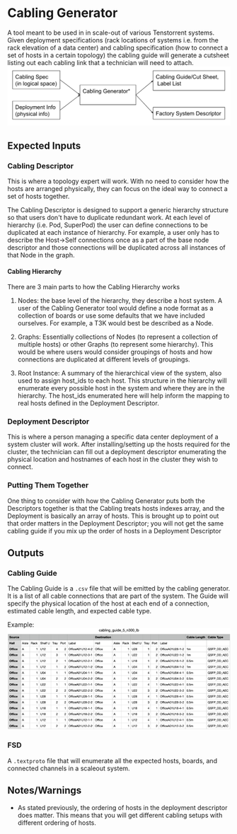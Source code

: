 # Cabling Generator

A tool meant to be used in in scale-out of various Tenstorrent systems. Given
deployment specifications (rack locations of systems i.e. from the rack
elevation of a data center) and cabling specification (how to connect a set of
hosts in a certain topology) the cabling guide will generate a cutsheet listing
out each cabling link that a technician will need to attach.
![Cabling Generator Flow Diagram](images/CablingFlow.png)

## Expected Inputs

### Cabling Descriptor

This is where a topology expert will work. With no need to consider how the hosts are arranged physically, they can focus on the ideal way to connect a set of hosts together.

The Cabling Descriptor is designed to support a generic hierarchy structure so that users don't have to duplicate redundant work. At each level of hierarchy (i.e. Pod, SuperPod) the user can define connections to be duplicated at each instance of hierarchy. For example, a user only has to describe the Host->Self connections once as a part of the base node descriptor and those connections will be duplicated across all instances of that Node in the graph.

#### Cabling Hierarchy

There are 3 main parts to how the Cabling Hierarchy works

1. Nodes: the base level of the hierarchy, they describe a host system. A user of the Cabling Generator tool would define a node format as a collection of boards or use some defaults that we have included ourselves. For example, a T3K would best be described as a Node.

2. Graphs: Essentially collections of Nodes (to represent a collection of multiple hosts) or other Graphs (to represent some hierarchy). This would be where users would consider groupings of hosts and how connections are duplicated at different levels of groupings.

3. Root Instance: A summary of the hierarchical view of the system, also used to assign host_ids to each host. This structure in the hierarchy will enumerate every possible host in the system and where they are in the hierarchy. The host_ids enumerated here will help inform the mapping to real hosts defined in the Deployment Descriptor.

### Deployment Descriptor

This is where a person managing a specific data center deployment of a system cluster will work. After installing/setting up the hosts required for the cluster, the technician can fill out a deployment descriptor enumerating the physical location and hostnames of each host in the cluster they wish to connect.

### Putting Them Together

One thing to consider with how the Cabling Generator puts both the Descriptors together is that the Cabling treats hosts indexes array, and the Deployment is basically an array of hosts. This is brought up to point out that order matters in the Deployment Descriptor; you will not get the same cabling guide if you mix up the order of hosts in a Deployment Descriptor

## Outputs

### Cabling Guide

The Cabling Guide is a `.csv` file that will be emitted by the cabling generator. It is a list of all cable connections that are part of the system. The Guide will specify the physical location of the host at each end of a connection, estimated cable length, and expected cable type.

Example:
![Cabling Guide Example](images/CablingGuide_ex.png)

### FSD

A `.textproto` file that will enumerate all the expected hosts, boards, and connected channels in a scaleout system.

## Notes/Warnings

- As stated previously, the ordering of hosts in the deployment descriptor does matter. This means that you will get different cabling setups with different ordering of hosts.
